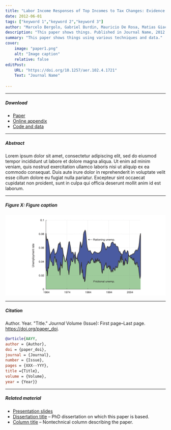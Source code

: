 ```yaml
---
title: "Labor Income Responses of Top Incomes to Tax Changes: Evidence from a Tax Reform in Uruguay" 
date: 2012-06-01
tags: ["keyword 1","keyword 2","keyword 3"]
author: "Marcelo Bergolo, Gabriel Burdin, Mauricio De Rosa, Matias Giaccobasso, Martín Leites, and Horacio Rueda"
description: "This paper shows things. Published in Journal Name, 2012." 
summary: "This paper shows things using various techniques and data." 
cover:
    image: "paper1.png"
    alt: "Image caption"
    relative: false
editPost:
    URL: "https://doi.org/10.1257/aer.102.4.1721"
    Text: "Journal Name"

---
```


---

##### Download

+ [Paper](paper1.pdf)
+ [Online appendix](appendix1.pdf)
+ [Code and data](https://github.com/pmichaillat/job-rationing)

---

##### Abstract

Lorem ipsum dolor sit amet, consectetur adipiscing elit, sed do eiusmod tempor incididunt ut labore et dolore magna aliqua. Ut enim ad minim veniam, quis nostrud exercitation ullamco laboris nisi ut aliquip ex ea commodo consequat. Duis aute irure dolor in reprehenderit in voluptate velit esse cillum dolore eu fugiat nulla pariatur. Excepteur sint occaecat cupidatat non proident, sunt in culpa qui officia deserunt mollit anim id est laborum.

---

##### Figure X: Figure caption

![](paper1.png)

---

##### Citation

Author. Year. "Title." *Journal* Volume (Issue): First page–Last page. https://doi.org/paper_doi.

```BibTeX
@article{AAYY,
author = {Author},
doi = {paper_doi},
journal = {Journal},
number = {Issue},
pages = {XXX--YYY},
title ={Title},
volume = {Volume},
year = {Year}}
```

---

##### Related material

+ [Presentation slides](presentation1.pdf)
+ [Dissertation title](https://escholarship.org/uc/item/7jr3m96r) – PhD dissertation on which this paper is based.
+ [Column title](https://cep.lse.ac.uk/pubs/download/cp365.pdf) – Nontechnical column describing the paper.


